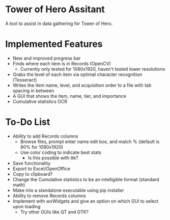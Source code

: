 # Tower of Hero Assitant
A tool to assist in data gathering for Tower of Hero.

# Implemented Features
* New and improved progress bar
* Finds where each item is in Records (OpenCV)
    - Currently only tested for 1080x1920, haven't tested lower resolutions
* Grabs the level of each item via optimal character recognition (Tesseract)
* Writes the item name, level, and acquisition order to a file with tab spacing in between
* A GUI that shows the item, name, tier, and importance
* Cumulative statistics OCR

# To-Do List
* Ability to add Records columns
    - Browse files, prompt enter name edit box, and match % (default is 80% for 1080x1920)
    - Use color coding to indicate best stats
        - Is this possible with ttk?
* Save functionality
* Export to Excel/OpenOffice
* Copy to clipboard?
* Change the Cumulative statistics to be an intelligible format (standard math)
* Make into a standalone executable using pip installer
* Ability to remove Records columns
* Implement with wxWidgets and give an option on which GUI to select upon loading
    - Try other GUIs like QT and GTK?
